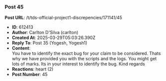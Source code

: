 ### Post 45
**Post URL**: /t/tds-official-project1-discrepencies/171141/45
- **ID**: 612413
- **Author**: Carlton D'Silva (carlton)
- **Created At**: 2025-03-29T05:03:26.390Z
- **Reply To**: Post 35 (Yogesh, Yogesh1)
- **Content**:  
  You have to identify the exact bug for your claim to be considered. Thats why we have provided you with the scripts and the logs. You might get lots of marks. Its in your interest to identify the bug.
Kind regards
- **Reactions**: heart (2)
- **Post Number**: 45

